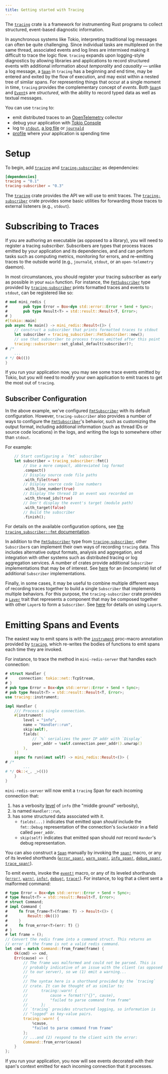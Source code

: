 ```yaml
---
title: Getting started with Tracing
---
```


The [`tracing`] crate is a framework for instrumenting Rust programs to collect
structured, event-based diagnostic information.

In asynchronous systems like Tokio, interpreting traditional log messages can
often be quite challenging. Since individual tasks are multiplexed on the same
thread, associated events and log lines are intermixed making it difficult to
trace the logic flow. `tracing` expands upon logging-style diagnostics by
allowing libraries and applications to record structured events with additional
information about *temporality* and *causality* — unlike a log message, a
[`Span`] in `tracing` has a beginning and end time, may be entered and exited
by the flow of execution, and may exist within a nested tree of similar spans.
For representing things that occur at a single moment in time, `tracing`
provides the complementary concept of *events*. Both [`Span`]s and [`Event`]s
are *structured*, with the ability to record typed data as well as textual
messages.

[`Span`]: https://docs.rs/tracing/latest/tracing/#spans
[`Event`]: https://docs.rs/tracing/latest/tracing/#events

You can use `tracing` to:
- emit distributed traces to an [OpenTelemetry] collector
- debug your application with [Tokio Console]
- log to [`stdout`], [a log file] or [`journald`]
- [profile] where your application is spending time

[`tracing`]: https://docs.rs/tracing
[`tracing-subscriber`]: https://docs.rs/tracing-subscriber
[OpenTelemetry]: https://docs.rs/tracing-opentelemetry
[Tokio Console]: https://docs.rs/console-subscriber
[`stdout`]: https://docs.rs/tracing-subscriber/latest/tracing_subscriber/fmt/index.html
[a log file]: https://docs.rs/tracing-appender/latest/tracing_appender/
[`journald`]: https://docs.rs/tracing-journald/latest/tracing_journald/
[profile]: https://docs.rs/tracing-timing/latest/tracing_timing/

# Setup

To begin, add [`tracing`] and [`tracing-subscriber`] as dependencies:

```toml
[dependencies]
tracing = "0.1"
tracing-subscriber = "0.3"
```

The [`tracing`] crate provides the API we will use to emit traces. The
[`tracing-subscriber`] crate provides some basic utilities for forwarding those
traces to external listeners (e.g., `stdout`).

# Subscribing to Traces

If you are authoring an executable (as opposed to a library), you will need to
register a tracing *subscriber*. Subscribers are types that process traces
emitted by your application and its dependencies, and and can perform tasks
such as computing metrics, monitoring for errors, and re-emitting traces to the
outside world (e.g., `journald`, `stdout`, or an `open-telemetry` daemon).

In most circumstances, you should register your tracing subscriber as early as
possible in your `main` function. For instance, the [`FmtSubscriber`] type
provided by [`tracing-subscriber`] prints formatted traces and events to
`stdout`, can be registered like so:

```rust
# mod mini_redis {
#       pub type Error = Box<dyn std::error::Error + Send + Sync>;
#       pub type Result<T> = std::result::Result<T, Error>;
# }
#[tokio::main]
pub async fn main() -> mini_redis::Result<()> {
    // construct a subscriber that prints formatted traces to stdout
    let subscriber = tracing_subscriber::FmtSubscriber::new();
    // use that subscriber to process traces emitted after this point
    tracing::subscriber::set_global_default(subscriber)?;
# /*
    ...
# */ Ok(())
}
```

[`FmtSubscriber`]: https://docs.rs/tracing-subscriber/latest/tracing_subscriber/fmt/index.html

If you run your application now, you may see some trace events emitted by Tokio,
but you will need to modify your own application to emit traces to get the most
out of `tracing`.

##  Subscriber Configuration

In the above example, we've configured [`FmtSubscriber`] with its default
configuration. However, `tracing-subscriber` also provides a number of ways to
configure the [`FmtSubscriber`]'s behavior, such as customizing the output
format, including additional information (such as thread IDs or source code
locations) in the logs, and writing the logs to somewhere other than `stdout`.

For example:
```rust
    // Start configuring a `fmt` subscriber
    let subscriber = tracing_subscriber::fmt()
        // Use a more compact, abbreviated log format
        .compact()
        // Display source code file paths
        .with_file(true)
        // Display source code line numbers
        .with_line_number(true)
        // Display the thread ID an event was recorded on
        .with_thread_ids(true)
        // Don't display the event's target (module path)
        .with_target(false)
        // Build the subscriber
        .finish();
```

For details on the available configuration options, see [the
`tracing_subscriber::fmt` documentation][fmt-cfg].


In addition to the [`FmtSubscriber`] type from [`tracing-subscriber`], other
`Subscriber`s can implement their own ways of recording `tracing` data. This
includes alternative output formats, analysis and aggregation, and integration
with other systems such as distributed tracing or log aggregation services. A
number of crates provide additional `Subscriber` implementations that may be of
interest. See [here][related-crates] for an (incomplete) list of additional
`Subscriber` implementations.

Finally, in some cases, it may be useful to combine multiple different ways of
recording traces together to build a single `Subscriber` that implements
multiple behaviors. For this purpose, the `tracing-subscriber` crate provides a
[`Layer`] trait that represents a component that may be composed together with
other `Layer`s to form a `Subscriber`. See [here][`Layer`] for details on using
`Layer`s.

[fmt-cfg]: https://docs.rs/tracing-subscriber/latest/tracing_subscriber/fmt/index.html#configuration
[related-crates]: https://docs.rs/tracing/latest/tracing/index.html#related-crates
[`Layer`]: https://docs.rs/tracing-subscriber/latest/tracing_subscriber/layer/index.html

# Emitting Spans and Events

The easiest way to emit spans is with the [`instrument`] proc-macro annotation
provided by [`tracing`], which re-writes the bodies of functions to emit spans
each time they are invoked.

[`instrument`]: https://docs.rs/tracing/latest/tracing/attr.instrument.html

For instance, to trace the method in `mini-redis-server` that handles each
connection:

```rust
# struct Handler {
#     connection: tokio::net::TcpStream,
# }
# pub type Error = Box<dyn std::error::Error + Send + Sync>;
# pub type Result<T> = std::result::Result<T, Error>;
use tracing::instrument;

impl Handler {
    /// Process a single connection.
    #[instrument(
        level = "info",
        name = "Handler::run",
        skip(self),
        fields(
            // `%` serializes the peer IP addr with `Display`
            peer_addr = %self.connection.peer_addr().unwrap()
        ),
    )]
    async fn run(&mut self) -> mini_redis::Result<()> {
# /*
        ...
# */ Ok::<_, _>(())
    }
}
```

`mini-redis-server` will now emit a `tracing` Span for each incoming connection
that:

1. has a verbosity [level] of `info` (the "middle ground" verbosity),
2. is named `Handler::run`,
3. has some structured data associated with it.
    - `fields(...)` indicates that emitted span *should* include
    the `fmt::Debug` representation of the connection's `SocketAddr` in a field
    called `peer_addr`.
    - `skip(self)` indicates that emitted span should *not* record `Hander`'s debug representation.

[level]: https://docs.rs/tracing/latest/tracing/struct.Level.html

You can also construct a [`Span`] manually by invoking the [`span!`] macro, or
any of its leveled shorthands ([`error_span!`], [`warn_span!`], [`info_span!`],
[`debug_span!`], [`trace_span!`]).

[`span!`]: https://docs.rs/tracing/*/tracing/macro.span.html
[`error_span!`]: https://docs.rs/tracing/*/tracing/macro.error_span.html
[`warn_span!`]: https://docs.rs/tracing/*/tracing/macro.warn_span.html
[`info_span!`]: https://docs.rs/tracing/*/tracing/macro.info_span.html
[`debug_span!`]: https://docs.rs/tracing/*/tracing/macro.debug_span.html
[`trace_span!`]: https://docs.rs/tracing/*/tracing/macro.trace_span.html

To emit events, invoke the [`event!`] macro, or any of its leveled shorthands
([`error!`], [`warn!`], [`info!`], [`debug!`], [`trace!`]). For instance, to
log that a client sent a malformed command:
```rust
# type Error = Box<dyn std::error::Error + Send + Sync>;
# type Result<T> = std::result::Result<T, Error>;
# struct Command;
# impl Command {
#     fn from_frame<T>(frame: T) -> Result<()> {
#         Result::Ok(())
#     }
#     fn from_error<T>(err: T) {}
# }
# let frame = ();
// Convert the redis frame into a command struct. This returns an
// error if the frame is not a valid redis command.
let cmd = match Command::from_frame(frame) {
    Ok(cmd) => cmd,
    Err(cause) => {
        // The frame was malformed and could not be parsed. This is
        // probably indicative of an issue with the client (as opposed
        // to our server), so we (1) emit a warning...
        //
        // The syntax here is a shorthand provided by the `tracing`
        // crate. It can be thought of as similar to:
        //      tracing::warn! {
        //          cause = format!("{}", cause),
        //          "failed to parse command from frame"
        //      };
        // `tracing` provides structured logging, so information is
        // "logged" as key-value pairs.
        tracing::warn! {
            %cause,
            "failed to parse command from frame"
        };
        // ...and (2) respond to the client with the error:
        Command::from_error(cause)
    }
};
```

[`event!`]: https://docs.rs/tracing/*/tracing/macro.event.html
[`error!`]: https://docs.rs/tracing/*/tracing/macro.error.html
[`warn!`]: https://docs.rs/tracing/*/tracing/macro.warn.html
[`info!`]: https://docs.rs/tracing/*/tracing/macro.info.html
[`debug!`]: https://docs.rs/tracing/*/tracing/macro.debug.html
[`trace!`]: https://docs.rs/tracing/*/tracing/macro.trace.html

If you run your application, you now will see events decorated with their span's
context emitted for each incoming connection that it processes.

